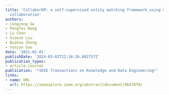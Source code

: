 ```yaml
---
title: 'CollaborEM: a self-supervised entity matching framework using multi-features
  collaboration'
authors:
- Congcong Ge
- Pengfei Wang
- Lu Chen
- Xiaoze Liu
- Baihua Zheng
- Yunjun Gao
date: '2021-01-01'
publishDate: '2024-03-02T12:16:26.602757Z'
publication_types:
- article-journal
publication: '*IEEE Transactions on Knowledge and Data Engineering*'
links:
- name: URL
  url: https://ieeexplore.ieee.org/abstract/document/9647870/
---
```

